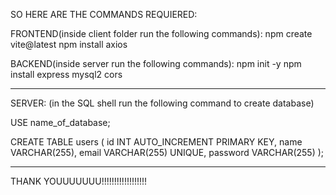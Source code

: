 SO HERE ARE THE COMMANDS REQUIERED:

FRONTEND(inside client folder run the following commands):
                  npm create vite@latest
                  npm install axios

BACKEND(inside server run the following commands):
                  npm init -y
                  npm install express mysql2 cors

************************************************************************************
SERVER:
(in the SQL shell run the following command to create database)

  USE name_of_database;
  
  CREATE TABLE users (
      id INT AUTO_INCREMENT PRIMARY KEY,
      name VARCHAR(255),
      email VARCHAR(255) UNIQUE,
      password VARCHAR(255)
  );
**************************************************************************************
THANK YOUUUUUUU!!!!!!!!!!!!!!!!!!

